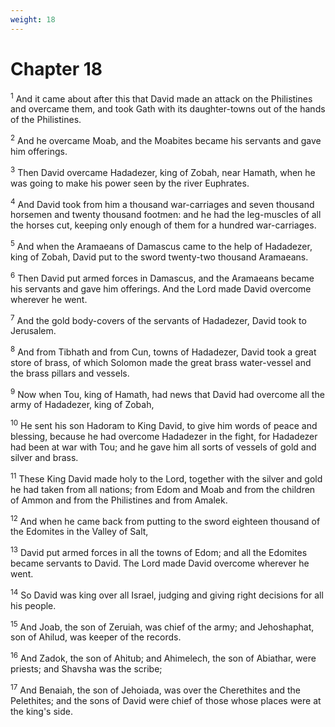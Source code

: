 ```yaml
---
weight: 18
---
```


# Chapter 18

<sup>1</sup> And it came about after this that David made an attack on the Philistines and overcame them, and took Gath with its daughter-towns out of the hands of the Philistines. 

<sup>2</sup> And he overcame Moab, and the Moabites became his servants and gave him offerings. 

<sup>3</sup> Then David overcame Hadadezer, king of Zobah, near Hamath, when he was going to make his power seen by the river Euphrates. 

<sup>4</sup> And David took from him a thousand war-carriages and seven thousand horsemen and twenty thousand footmen: and he had the leg-muscles of all the horses cut, keeping only enough of them for a hundred war-carriages. 

<sup>5</sup> And when the Aramaeans of Damascus came to the help of Hadadezer, king of Zobah, David put to the sword twenty-two thousand Aramaeans. 

<sup>6</sup> Then David put armed forces in Damascus, and the Aramaeans became his servants and gave him offerings. And the Lord made David overcome wherever he went. 

<sup>7</sup> And the gold body-covers of the servants of Hadadezer, David took to Jerusalem. 

<sup>8</sup> And from Tibhath and from Cun, towns of Hadadezer, David took a great store of brass, of which Solomon made the great brass water-vessel and the brass pillars and vessels. 

<sup>9</sup> Now when Tou, king of Hamath, had news that David had overcome all the army of Hadadezer, king of Zobah, 

<sup>10</sup> He sent his son Hadoram to King David, to give him words of peace and blessing, because he had overcome Hadadezer in the fight, for Hadadezer had been at war with Tou; and he gave him all sorts of vessels of gold and silver and brass. 

<sup>11</sup> These King David made holy to the Lord, together with the silver and gold he had taken from all nations; from Edom and Moab and from the children of Ammon and from the Philistines and from Amalek. 

<sup>12</sup> And when he came back from putting to the sword eighteen thousand of the Edomites in the Valley of Salt, 

<sup>13</sup> David put armed forces in all the towns of Edom; and all the Edomites became servants to David. The Lord made David overcome wherever he went. 

<sup>14</sup> So David was king over all Israel, judging and giving right decisions for all his people. 

<sup>15</sup> And Joab, the son of Zeruiah, was chief of the army; and Jehoshaphat, son of Ahilud, was keeper of the records. 

<sup>16</sup> And Zadok, the son of Ahitub; and Ahimelech, the son of Abiathar, were priests; and Shavsha was the scribe; 

<sup>17</sup> And Benaiah, the son of Jehoiada, was over the Cherethites and the Pelethites; and the sons of David were chief of those whose places were at the king's side. 


